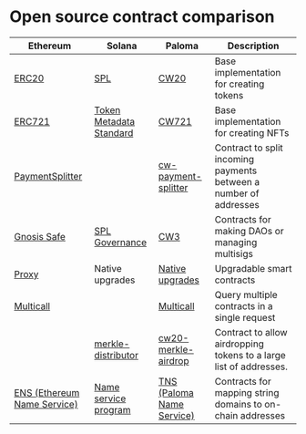 # Open source contract comparison

Ethereum | Solana | Paloma | Description
---------|--------|-------|------
[ERC20](https://github.com/OpenZeppelin/openzeppelin-contracts/tree/master/contracts/token/ERC20) | [SPL](https://spl.solana.com/)| [CW20](https://github.com/CosmWasm/cw-plus/tree/0.9.x/contracts/cw20-base) | Base implementation for creating tokens
[ERC721](https://github.com/OpenZeppelin/openzeppelin-contracts/tree/master/contracts/token/ERC721) | [Token Metadata Standard](https://docs.metaplex.com/token-metadata/Versions/v1.0.0/nft-standard) | [CW721](https://github.com/CosmWasm/cw-nfts/tree/67afea4c31824ad55839ff3f0e18331cdce9306d/contracts/cw721-metadata-onchain) | Base implementation for creating NFTs 
[PaymentSplitter](https://github.com/OpenZeppelin/openzeppelin-contracts/blob/master/contracts/finance/PaymentSplitter.sol) | | [cw-payment-splitter](https://github.com/ebaker/cw-payment-splitter) | Contract to split incoming payments between a number of addresses
[Gnosis Safe](https://gnosis.io/safe/) | [SPL Governance](https://github.com/solana-labs/solana-program-library/tree/master/governance) | [CW3](https://github.com/CosmWasm/cw-plus/tree/0.9.x/contracts/cw3-fixed-multisig) | Contracts for making DAOs or managing multisigs
[Proxy](https://github.com/OpenZeppelin/openzeppelin-contracts/tree/master/contracts/proxy) | Native upgrades | [Native upgrades](https://docs.Paloma.money/docs/develop/dapp/quick-start/contract-migration.html) | Upgradable smart contracts
[Multicall](https://github.com/makerdao/multicall) | | [Multicall](https://github.com/scb-10x/multicall) | Query multiple contracts in a single request
|  | [merkle-distributor](https://github.com/saber-hq/merkle-distributor) | [cw20-merkle-airdrop](https://github.com/CosmWasm/cw-plus/tree/0.9.x/contracts/cw20-merkle-airdrop) | Contract to allow airdropping tokens to a large list of addresses.
[ENS (Ethereum Name Service)](https://github.com/ensdomains/ens-contracts) | [Name service program](https://github.com/solana-labs/solana-program-library/tree/master/name-service) | [TNS (Paloma Name Service)](https://github.com/jormungandr12/tns) | Contracts for mapping string domains to on-chain addresses


<!-- template 
[ERC]() | [SPL]()| [CW4-Staking]() | Description
-->
